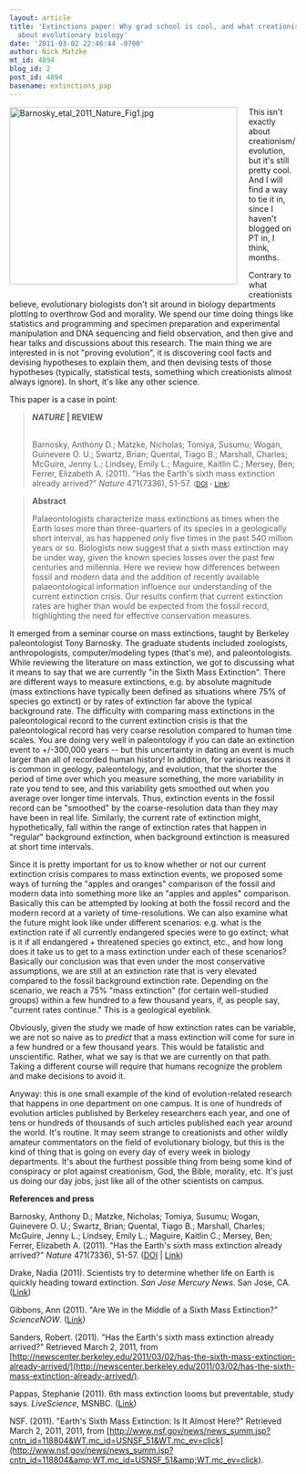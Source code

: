 ```yaml
---
layout: article
title: 'Extinctions paper: Why grad school is cool, and what creationists don''t get
  about evolutionary biology'
date: '2011-03-02 22:46:44 -0700'
author: Nick Matzke
mt_id: 4894
blog_id: 2
post_id: 4894
basename: extinctions_pap
---
```

[<img src="{{ site.baseurl }}/uploads/2011/Barnosky_etal_2011_Nature_Fig1-thumb-400x311-611.jpg" alt="Barnosky_etal_2011_Nature_Fig1.jpg" width="400" height="311" style="float: left; margin: 0 20px 20px 0;" class="mt-image-left" />](/uploads/2011/Barnosky_etal_2011_Nature_Fig1-thumb-400x311-611.jpg)This isn't exactly about creationism/evolution, but it's still pretty cool.  And I will find a way to tie it in, since I haven't blogged on PT in, I think, months.

Contrary to what creationists believe, evolutionary biologists don't sit around in biology departments plotting to overthrow God and morality.  We spend our time doing things like statistics and programming and specimen preparation and experimental manipulation and DNA sequencing and field observation, and then give and hear talks and discussions about this research.  The main thing we are interested in is not "proving evolution", it is discovering cool facts and devising hypotheses to explain them, and then devising tests of those hypotheses (typically, statistical tests, something which creationists almost always ignore).  In short, it's like any other science.

This paper is a case in point:

> **_NATURE_ | REVIEW** <br /> <br />
> 
> Barnosky, Anthony D.; Matzke, Nicholas; Tomiya, Susumu; Wogan, Guinevere O. U.; Swartz, Brian; Quental, Tiago B.; Marshall, Charles; McGuire, Jenny L.; Lindsey, Emily L.; Maguire, Kaitlin C.; Mersey, Ben; Ferrer, Elizabeth A. (2011). "Has the Earth's sixth mass extinction already arrived?" _Nature_ 471(7336), 51-57. <small>([DOI](http://dx.doi.org/10.1038/nature09678) - [Link](http://www.nature.com/nature/journal/v471/n7336/full/nature09678.html))</small>

> **Abstract**
> 
> Palaeontologists characterize mass extinctions as times when the Earth loses more than three-quarters of its species in a geologically short interval, as has happened only five times in the past 540 million years or so. Biologists now suggest that a sixth mass extinction may be under way, given the known species losses over the past few centuries and millennia. Here we review how differences between fossil and modern data and the addition of recently available palaeontological information influence our understanding of the current extinction crisis. Our results confirm that current extinction rates are higher than would be expected from the fossil record, highlighting the need for effective conservation measures.

It emerged from a seminar course on mass extinctions, taught by Berkeley paleontologist Tony Barnosky.  The graduate students included zoologists, anthropologists, computer/modeling types (that's me), and paleontologists.  While reviewing the literature on mass extinction, we got to discussing what it means to say that we are currently "in the Sixth Mass Extinction".  There are different ways to measure extinctions, e.g. by absolute magnitude (mass extinctions have typically been defined as situations where 75% of species go extinct) or by rates of extinction far above the typical background rate.  The difficulty with comparing mass extinctions in the paleontological record to the current extinction crisis is that the paleontological record has very coarse resolution compared to human time scales.  You are doing very well in paleontology if you can date an extinction event to +/-300,000 years -- but this uncertainty in dating an event is much larger than all of recorded human history!  In addition, for various reasons it is common in geology, paleontology, and evolution, that the shorter the period of time over which you measure something, the more variability in rate you tend to see, and this variability gets smoothed out when you average over longer time intervals.  Thus, extinction events in the fossil record can be "smoothed" by the coarse-resolution data than they may have been in real life.  Similarly, the current rate of extinction might, hypothetically, fall within the range of extinction rates that happen in "regular" background extinction, when background extinction is measured at short time intervals.

Since it is pretty important for us to know whether or not our current extinction crisis compares to mass extinction events, we proposed some ways of turning the "apples and oranges" comparison of the fossil and modern data into something more like an "apples and apples" comparison.  Basically this can be attempted by looking at both the fossil record and the modern record at a variety of time-resolutions.  We can also examine what the future might look like under different scenarios: e.g. what is the extinction rate if all currently endangered species were to go extinct; what is it if all endangered + threatened species go extinct, etc., and how long does it take us to get to a mass extinction under each of these scenarios?  Basically our conclusion was that even under the most conservative assumptions, we are still at an extinction rate that is very elevated compared to the fossil background extinction rate.  Depending on the scenario, we reach a 75% "mass extinction" (for certain well-studied groups) within a few hundred to a few thousand years, if, as people say, "current rates continue."  This is a geological eyeblink.

Obviously, given the study we made of how extinction rates can be variable, we are not so naive as to _predict_ that a mass extinction will come for sure in a few hundred or a few thousand years.  This would be fatalistic and unscientific.  Rather, what we say is that we are currently on that path.  Taking a different course will require that humans recognize the problem and make decisions to avoid it.

Anyway: this is one small example of the kind of evolution-related research that happens in one department on one campus.  It is one of hundreds of evolution articles published by Berkeley researchers each year, and one of tens or hundreds of thousands of such articles published each year around the world.  It's routine.  It may seem strange to creationists and other wildly amateur commentators on the field of evolutionary biology, but this is the kind of thing that is going on every day of every week in biology departments.  It's about the furthest possible thing from being some kind of conspiracy or plot against creationism, God, the Bible, morality, etc.  It's just us doing our day jobs, just like all of the other scientists on campus.

**References and press**

Barnosky, Anthony D.; Matzke, Nicholas; Tomiya, Susumu; Wogan, Guinevere O. U.; Swartz, Brian; Quental, Tiago B.; Marshall, Charles; McGuire, Jenny L.; Lindsey, Emily L.; Maguire, Kaitlin C.; Mersey, Ben; Ferrer, Elizabeth A. (2011). "Has the Earth's sixth mass extinction already arrived?" _Nature_ 471(7336), 51-57. ([DOI](http://dx.doi.org/10.1038/nature09678) | [Link](http://www.nature.com/nature/journal/v471/n7336/full/nature09678.html))

Drake, Nadia (2011). Scientists try to determine whether life on Earth is quickly heading toward extinction. _San Jose Mercury News_. San Jose, CA. ([Link](http://www.mercurynews.com/breaking-news/ci_17523672?nclick_check=1))

Gibbons, Ann (2011). "Are We in the Middle of a Sixth Mass Extinction?" _ScienceNOW_. ([Link](http://news.sciencemag.org/sciencenow/2011/03/are-we-in-the-middle-of-a-sixth-.html))

Sanders, Robert. (2011). "Has the Earth's sixth mass extinction already arrived?"   Retrieved March 2, 2011, from [http://newscenter.berkeley.edu/2011/03/02/has-the-sixth-mass-extinction-already-arrived/](http://newscenter.berkeley.edu/2011/03/02/has-the-sixth-mass-extinction-already-arrived/).

Pappas, Stephanie (2011). 6th mass extinction looms but preventable, study says. _LiveScience_, MSNBC. ([Link](http://www.msnbc.msn.com/id/41872515/ns/us_news-environment/))

NSF. (2011). "Earth's Sixth Mass Extinction: Is It Almost Here?"   Retrieved March 2, 2011, 2011, from [http://www.nsf.gov/news/news_summ.jsp?cntn_id=118804&WT.mc_id=USNSF_51&WT.mc_ev=click](http://www.nsf.gov/news/news_summ.jsp?cntn_id=118804&amp;WT.mc_id=USNSF_51&amp;WT.mc_ev=click).
